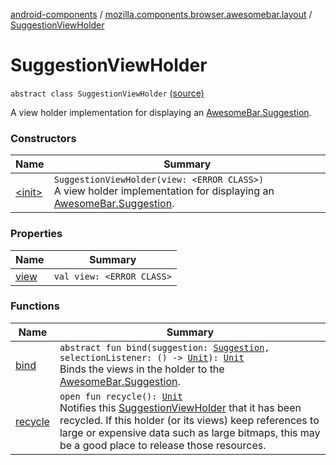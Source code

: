 [android-components](../../index.md) / [mozilla.components.browser.awesomebar.layout](../index.md) / [SuggestionViewHolder](./index.md)

# SuggestionViewHolder

`abstract class SuggestionViewHolder` [(source)](https://github.com/mozilla-mobile/android-components/blob/master/components/browser/awesomebar/src/main/java/mozilla/components/browser/awesomebar/layout/SuggestionViewHolder.kt#L13)

A view holder implementation for displaying an [AwesomeBar.Suggestion](../../mozilla.components.concept.awesomebar/-awesome-bar/-suggestion/index.md).

### Constructors

| Name | Summary |
|---|---|
| [&lt;init&gt;](-init-.md) | `SuggestionViewHolder(view: <ERROR CLASS>)`<br>A view holder implementation for displaying an [AwesomeBar.Suggestion](../../mozilla.components.concept.awesomebar/-awesome-bar/-suggestion/index.md). |

### Properties

| Name | Summary |
|---|---|
| [view](view.md) | `val view: <ERROR CLASS>` |

### Functions

| Name | Summary |
|---|---|
| [bind](bind.md) | `abstract fun bind(suggestion: `[`Suggestion`](../../mozilla.components.concept.awesomebar/-awesome-bar/-suggestion/index.md)`, selectionListener: () -> `[`Unit`](https://kotlinlang.org/api/latest/jvm/stdlib/kotlin/-unit/index.html)`): `[`Unit`](https://kotlinlang.org/api/latest/jvm/stdlib/kotlin/-unit/index.html)<br>Binds the views in the holder to the [AwesomeBar.Suggestion](../../mozilla.components.concept.awesomebar/-awesome-bar/-suggestion/index.md). |
| [recycle](recycle.md) | `open fun recycle(): `[`Unit`](https://kotlinlang.org/api/latest/jvm/stdlib/kotlin/-unit/index.html)<br>Notifies this [SuggestionViewHolder](./index.md) that it has been recycled. If this holder (or its views) keep references to large or expensive data such as large bitmaps, this may be a good place to release those resources. |
